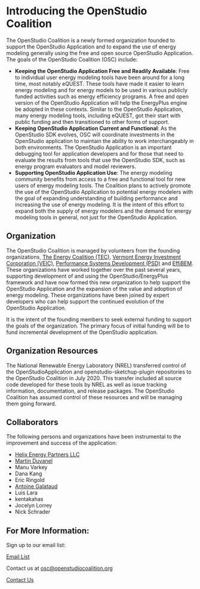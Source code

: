 <h1>Introducing the OpenStudio Coalition</h1>
The OpenStudio Coalition is a newly formed organization founded to support the OpenStudio Application and to expand the use of energy modeling generally using the free and open source OpenStudio Application.
The goals of the OpenStudio Coalition (OSC) include:

- **Keeping the OpenStudio Application Free and Readily Available**: Free to individual user energy modeling tools have been around for a long time, most notably eQUEST.  These tools have made it easier to learn energy modeling and for energy models to be used in various publicly funded activities such as energy efficiency programs.  A free and open version of the OpenStudio Application will help the EnergyPlus engine be adopted in these contexts. Similar to the OpenStudio Application, many energy modeling tools, including eQUEST, got their start with public funding and then transitioned to other forms of support.
- **Keeping OpenStudio Application Current and Functional**: As the OpenStudio SDK evolves, OSC will coordinate investments in the OpenStudio application to maintain the ability to work interchangeably in both environments.  The OpenStudio Application is an important debugging tool for application developers and for those that need to evaluate the results from tools that use the OpenStudio SDK, such as energy program evaluators and model reviewers.
- **Supporting OpenStudio Application Use**: The energy modeling community benefits from access to a free and functional tool for new users of energy modeling tools.  The Coalition plans to actively promote the use of the OpenStudio Application to potential energy modelers with the goal of expanding understanding of building performance and increasing the use of energy modeling.  It is the intent of this effort to expand both the supply of energy modelers and the demand for energy modeling tools in general, not just for the OpenStudio Application.

## Organization

The OpenStudio Coalition is managed by volunteers from the founding organizations, [The Energy Coalition (TEC)](https://energycoalition.org/), [Vermont Energy Investment Corporation (VEIC)](https://www.veic.org/), [Performance Systems Development (PSD)](https://psdconsulting.com/) and [EffiBEM](https://effibem.com/).  These organizations have worked together over the past several years, supporting development of and using the OpenStudio/EnergyPlus framework and have now formed this new organization to help support the OpenStudio Application and the expansion of the value and adoption of energy modeling.  These organizations have been joined by expert developers who can help support the continued evolution of the OpenStudio Application.

It is the intent of the founding members to seek external funding to support the goals of the organization.  The primary focus of initial funding will be to fund incremental development of the OpenStudio application.

## Organization Resources
The National Renewable Energy Laboratory (NREL) transferred control of the OpenStudioApplication and openstudio-sketchup-plugin repositories to the OpenStudio Coalition in July 2020.  This transfer included all source code developed for these tools by NREL as well as issue tracking information, documentation, and release packages.  The OpenStudio Coalition has assumed control of these resources and will be managing them going forward.

## Collaborators

The following persons and organizations have been instrumental to the improvement and success of the application:

- [Helix Energy Partners LLC](https://www.helix-engineers.net/)
- [Martin Duvanel](https://www.linkedin.com/in/martin-duvanel/)
- Manu Varkey
- Dana Kang
- Eric Ringold
- [Antoine Galataud](https://www.linkedin.com/in/antoine-galataud-856b321/)
- Luis Lara
- kentakahas
- Jocelyn Lorrey
- Nick Schrader

## For More Information:

Sign up to our email list:

<a href="mailing_list.md" class="btn btn-primary" role="button">Email List</a>

Contact us at osc@openstudiocoalition.org

<a href="mailto:osc@openstudiocoalition.org" class="btn btn-primary" role="button">Contact Us</a>




